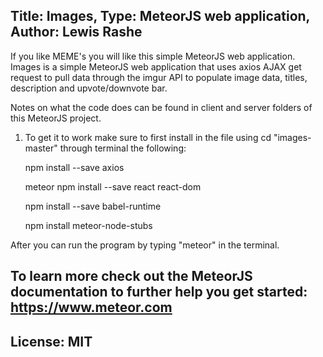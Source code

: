Title: Images, Type: MeteorJS web application, Author: Lewis Rashe
----------------------------------
If you like MEME's you will like this simple MeteorJS web application. Images is a simple MeteorJS web application that uses axios AJAX get request to pull data through the imgur API to populate image data, titles, description and upvote/downvote bar. 

Notes on what the code does can be found in client and server folders of this MeteorJS project.

1. To get it to work make sure to first install in the file using cd "images-master" through terminal the following:

    npm install --save axios

    meteor npm install --save react react-dom

    npm install --save babel-runtime

    npm install meteor-node-stubs

After you can run the program by typing "meteor" in the terminal.

To learn more check out the MeteorJS documentation to further help you get started: https://www.meteor.com
----------
License: MIT
-----------
